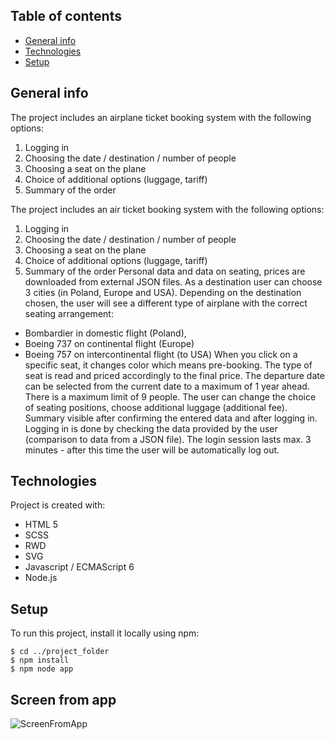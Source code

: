 ## Table of contents
* [General info](#general-info)
* [Technologies](#technologies)
* [Setup](#setup)

## General info
The project includes an airplane ticket booking system with the following options:
1. Logging in
2. Choosing the date / destination / number of people
3. Choosing a seat on the plane
4. Choice of additional options (luggage, tariff)
5. Summary of the order

The project includes an air ticket booking system with the following options:
1. Logging in
2. Choosing the date / destination / number of people
3. Choosing a seat on the plane
4. Choice of additional options (luggage, tariff)
5. Summary of the order
Personal data and data on seating, prices are downloaded from external JSON files.
As a destination user can choose 3 cities (in Poland, Europe and USA). Depending on the destination chosen, the user will see a different type of airplane with the correct seating arrangement:
- Bombardier in domestic flight (Poland),
- Boeing 737 on continental flight (Europe)
- Boeing 757 on intercontinental flight (to USA)
When you click on a specific seat, it changes color which means pre-booking. The type of seat is read and priced accordingly to the final price.
The departure date can be selected from the current date to a maximum of 1 year ahead. There is a maximum limit of 9 people.
The user can change the choice of seating positions, choose additional luggage (additional fee).
Summary visible after confirming the entered data and after logging in.
Logging in is done by checking the data provided by the user (comparison to data from a JSON file).
The login session lasts max. 3 minutes - after this time the user will be automatically log out.
	
## Technologies
Project is created with:
* HTML 5
* SCSS
* RWD
* SVG
* Javascript / ECMAScript 6
* Node.js
	
## Setup
To run this project, install it locally using npm:

```
$ cd ../project_folder
$ npm install
$ npm node app
```
## Screen from app
![ScreenFromApp](./../assets/images/project_screen.jpg) 